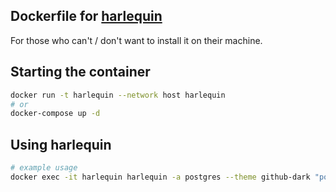 ## Dockerfile for [harlequin](https://github.com/tconbeer/harlequin)

For those who can't / don't want to install it on their machine.

## Starting the container

```sh
docker run -t harlequin --network host harlequin
# or
docker-compose up -d
```

## Using harlequin

```sh
# example usage
docker exec -it harlequin harlequin -a postgres --theme github-dark "postgres://user:password@localhost:5432/database?sslmode=disable"
```

